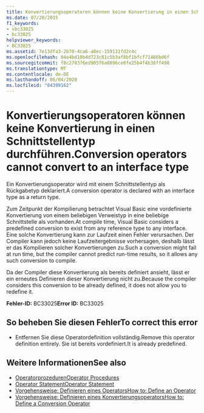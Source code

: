```yaml
---
title: Konvertierungsoperatoren können keine Konvertierung in einen Schnittstellentyp durchführen.
ms.date: 07/20/2015
f1_keywords:
- vbc33025
- bc33025
helpviewer_keywords:
- BC33025
ms.assetid: 7e13dfa3-2b70-4ca6-a8ec-159131fd2c4c
ms.openlocfilehash: 04e4bd10b4d723c81c5b3af8bf1bfcf71466bd6f
ms.sourcegitcommit: f8c270376ed905f6a8896ce0fe25b4f4b38ff498
ms.translationtype: MT
ms.contentlocale: de-DE
ms.lasthandoff: 06/04/2020
ms.locfileid: "84399162"
---
```

# <a name="conversion-operators-cannot-convert-to-an-interface-type"></a><span data-ttu-id="53996-102">Konvertierungsoperatoren können keine Konvertierung in einen Schnittstellentyp durchführen.</span><span class="sxs-lookup"><span data-stu-id="53996-102">Conversion operators cannot convert to an interface type</span></span>
<span data-ttu-id="53996-103">Ein Konvertierungsoperator wird mit einem Schnittstellentyp als Rückgabetyp deklariert.</span><span class="sxs-lookup"><span data-stu-id="53996-103">A conversion operator is declared with an interface type as a return type.</span></span>  
  
 <span data-ttu-id="53996-104">Zum Zeitpunkt der Kompilierung betrachtet Visual Basic eine vordefinierte Konvertierung von einem beliebigen Verweistyp in eine beliebige Schnittstelle als vorhanden.</span><span class="sxs-lookup"><span data-stu-id="53996-104">At compile time, Visual Basic considers a predefined conversion to exist from any reference type to any interface.</span></span> <span data-ttu-id="53996-105">Eine solche Konvertierung kann zur Laufzeit einen Fehler verursachen. Der Compiler kann jedoch keine Laufzeitergebnisse vorhersagen, deshalb lässt er das Kompilieren solcher Konvertierungen zu.</span><span class="sxs-lookup"><span data-stu-id="53996-105">Such a conversion might fail at run time, but the compiler cannot predict run-time results, so it allows any such conversion to compile.</span></span>  
  
 <span data-ttu-id="53996-106">Da der Compiler diese Konvertierung als bereits definiert ansieht, lässt er ein erneutes Definieren dieser Konvertierung nicht zu.</span><span class="sxs-lookup"><span data-stu-id="53996-106">Because the compiler considers this conversion to be already defined, it does not allow you to redefine it.</span></span>  
  
 <span data-ttu-id="53996-107">**Fehler-ID:** BC33025</span><span class="sxs-lookup"><span data-stu-id="53996-107">**Error ID:** BC33025</span></span>  
  
## <a name="to-correct-this-error"></a><span data-ttu-id="53996-108">So beheben Sie diesen Fehler</span><span class="sxs-lookup"><span data-stu-id="53996-108">To correct this error</span></span>  
  
- <span data-ttu-id="53996-109">Entfernen Sie diese Operatordefinition vollständig.</span><span class="sxs-lookup"><span data-stu-id="53996-109">Remove this operator definition entirely.</span></span> <span data-ttu-id="53996-110">Sie ist bereits vordefiniert.</span><span class="sxs-lookup"><span data-stu-id="53996-110">It is already predefined.</span></span>  
  
## <a name="see-also"></a><span data-ttu-id="53996-111">Weitere Informationen</span><span class="sxs-lookup"><span data-stu-id="53996-111">See also</span></span>

- [<span data-ttu-id="53996-112">Operatorprozeduren</span><span class="sxs-lookup"><span data-stu-id="53996-112">Operator Procedures</span></span>](../programming-guide/language-features/procedures/operator-procedures.md)
- [<span data-ttu-id="53996-113">Operator Statement</span><span class="sxs-lookup"><span data-stu-id="53996-113">Operator Statement</span></span>](../language-reference/statements/operator-statement.md)
- [<span data-ttu-id="53996-114">Vorgehensweise: Definieren eines Operators</span><span class="sxs-lookup"><span data-stu-id="53996-114">How to: Define an Operator</span></span>](../programming-guide/language-features/procedures/how-to-define-an-operator.md)
- [<span data-ttu-id="53996-115">Vorgehensweise: Definieren eines Konvertierungsoperators</span><span class="sxs-lookup"><span data-stu-id="53996-115">How to: Define a Conversion Operator</span></span>](../programming-guide/language-features/procedures/how-to-define-a-conversion-operator.md)
